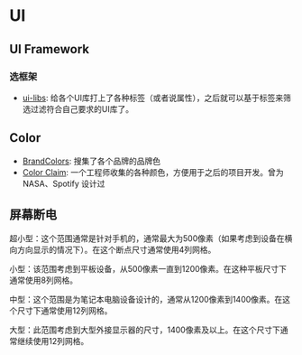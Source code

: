 # UI

## UI Framework

### 选框架

- [ui-libs](https://ui-libs.vercel.app): 给各个UI库打上了各种标签（或者说属性），之后就可以基于标签来筛选过滤符合自己要求的UI库了。

## Color

- [BrandColors](https://brandcolors.net/): 搜集了各个品牌的品牌色
- [Color Claim](https://vanschneider.com/colors): 一个工程师收集的各种颜色，方便用于之后的项目开发。曾为 NASA、Spotify 设计过

## 屏幕断电

超小型：这个范围通常是针对手机的，通常最大为500像素（如果考虑到设备在横向方向显示的情况下）。在这个断点尺寸通常使用4列网格。

小型：该范围考虑到平板设备，从500像素一直到1200像素。在这种平板尺寸下通常使用8列网格。

中型：这个范围是为笔记本电脑设备设计的，通常从1200像素到1400像素。在这个尺寸下通常使用12列网格。

大型：此范围考虑到大型外接显示器的尺寸，1400像素及以上。在这个尺寸下通常继续使用12列网格。
